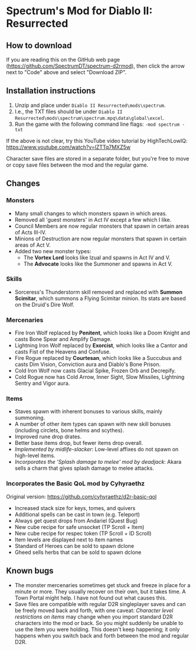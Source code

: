 # Spectrum's Mod for Diablo II: Resurrected

## How to download

If you are reading this on the GitHub web page (https://github.com/SpectrumDT/spectrum-d2rmod), then click the arrow next to "Code" above and select "Download ZIP".

## Installation instructions

1. Unzip and place under `Diablo II Resurrected\mods\spectrum`. 
2. I.e., the TXT files should be under `Diablo II Resurrected\mods\spectrum\spectrum.mpq\data\global\excel`.
3. Run the game with the following command line flags: `-mod spectrum -txt`

If the above is not clear, try this YouTube video tutorial by HighTechLowIQ: https://www.youtube.com/watch?v=lZTTq7MXZ5w 

Character save files are stored in a separate folder, but you're free to move or copy save files between the mod and the regular game.

## Changes
### Monsters
* Many small changes to which monsters spawn in which areas.
* Removed all 'guest monsters' in Act IV except a few which I like.
* Council Members are now regular monsters that spawn in certain areas of Acts III-IV.
* Minions of Destruction are now regular monsters that spawn in certain areas of Act V.
* Added two new monster types: 
  * The **Vortex Lord** looks like Izual and spawns in Act IV and V.
  * The **Advocate** looks like the Summoner and spawns in Act V.

### Skills
* Sorceress's Thunderstorm skill removed and replaced with **Summon Scimitar**, which summons a Flying Scimitar minion. Its stats are based on the Druid's Dire Wolf.

### Mercenaries
* Fire Iron Wolf replaced by **Penitent**, which looks like a Doom Knight and casts Bone Spear and Amplify Damage.
* Lightning Iron Wolf replaced by **Exorcist**, which looks like a Cantor and casts Fist of the Heavens and Confuse.
* Fire Rogue replaced by **Courtesan**, which looks like a Succubus and casts Dim Vision, Conviction aura and Diablo's Bone Prison.
* Cold Iron Wolf now casts Glacial Spike, Frozen Orb and Decrepify.
* Cold Rogue now has Cold Arrow, Inner Sight, Slow Missiles, Lightning Sentry and Vigor aura.

### Items
* Staves spawn with inherent bonuses to various skills, mainly summoning.
* A number of other item types can spawn with new skill bonuses (including circlets, bone helms and scythes).
* Improved rune drop drates.
* Better base items drop, but fewer items drop overall.
* _Implemented by midlife-slacker_: Low-level affixes do not spawn on high-level items.
* _Incorporates the 'Splash damage to melee' mod by deadjack_: Akara sells a charm that gives splash damage to melee attacks.

### Incorporates the Basic QoL mod by Cyhyraethz
Original version: https://github.com/cyhyraethz/d2r-basic-qol 
* Increased stack size for keys, tomes, and quivers
* Additional spells can be cast in town (e.g. Teleport)
* Always get quest drops from Andariel (Quest Bug)
* New cube recipe for safe unsocket (TP Scroll + Item)
* New cube recipe for respec token (TP Scroll + ID Scroll)
* Item levels are displayed next to item names
* Standard of Heroes can be sold to spawn dclone
* Gheed sells herbs that can be sold to spawn dclone

## Known bugs
* The monster mercenaries sometimes get stuck and freeze in place for a minute or more. They usually recover on their own, but it takes time. A Town Portal might help. I have not found out what causes this.
* Save files are compatible with regular D2R singleplayer saves and can be freely moved back and forth, with one caveat: _Character level restrictions on items_ may change when you import standard D2R characters into the mod or back. So you might suddenly be unable to use the item you were holding. This doesn't keep happening; it only happens when you switch back and forth between the mod and regular D2R.



